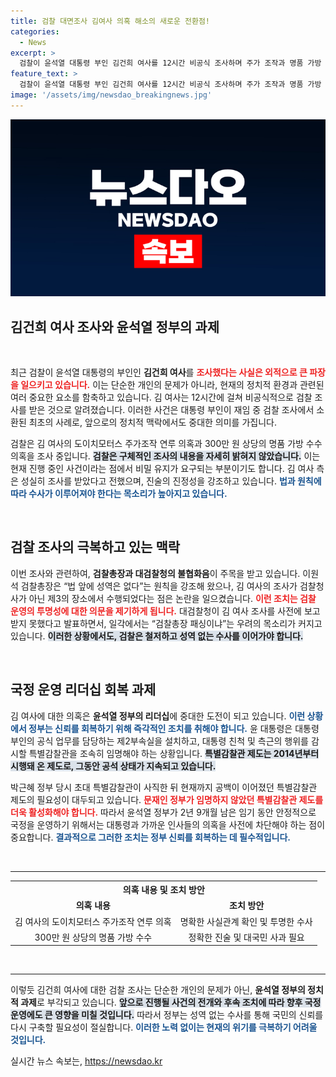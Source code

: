 ```yaml
---
title: 검찰 대면조사 김여사 의혹 해소의 새로운 전환점!
categories:
  - News
excerpt: >
  검찰이 윤석열 대통령 부인 김건희 여사를 12시간 비공식 조사하며 주가 조작과 명품 가방 의혹에 대한 성역 없는 수사에 나섰다. 이번 사건은 대통령 부인 소환 첫 사례로, 정부의 신뢰 회복이 시급해 보인다.
feature_text: >
  검찰이 윤석열 대통령 부인 김건희 여사를 12시간 비공식 조사하며 주가 조작과 명품 가방 의혹에 대한 성역 없는 수사에 나섰다. 이번 사건은 대통령 부인 소환 첫 사례로, 정부의 신뢰 회복이 시급해 보인다.
image: '/assets/img/newsdao_breakingnews.jpg'
---
```


<p><img src="/assets/img/newsdao_breakingnews.jpg" alt="cryptoinkorea 속보" /></p>

<h2 data-ke-size="size26">김건희 여사 조사와 윤석열 정부의 과제</h2>

<p data-ke-size="size16">&nbsp;</p>

<p data-ke-size="size16">최근 검찰이 윤석열 대통령의 부인인 <b>김건희 여사</b>를 <b><span style="color: #ee2323;">조사했다는 사실은 외적으로 큰 파장을 일으키고 있습니다.</span></b> 이는 단순한 개인의 문제가 아니라, 현재의 정치적 환경과 관련된 여러 중요한 요소를 함축하고 있습니다. 김 여사는 12시간에 걸쳐 비공식적으로 검찰 조사를 받은 것으로 알려졌습니다. 이러한 사건은 대통령 부인이 재임 중 검찰 조사에서 소환된 최초의 사례로, 앞으로의 정치적 맥락에서도 중대한 의미를 가집니다. </p>

<p data-ke-size="size16">검찰은 김 여사의 도이치모터스 주가조작 연루 의혹과 300만 원 상당의 명품 가방 수수 의혹을 조사 중입니다. <b><span style="background-color: #21538527;">검찰은 구체적인 조사의 내용을 자세히 밝혀지 않았습니다.</span></b> 이는 현재 진행 중인 사건이라는 점에서 비밀 유지가 요구되는 부분이기도 합니다. 김 여사 측은 성실히 조사를 받았다고 전했으며, 진술의 진정성을 강조하고 있습니다. <b><span style="color: #1a5490;">법과 원칙에 따라 수사가 이루어져야 한다는 목소리가 높아지고 있습니다.</span></b> </p>

<p data-ke-size="size16">&nbsp;</p>

<h2 data-ke-size="size26">검찰 조사의 극복하고 있는 맥락</h2>

<p data-ke-size="size16">이번 조사와 관련하여, <b>검찰총장과 대검찰청의 불협화음</b>이 주목을 받고 있습니다. 이원석 검찰총장은 “법 앞에 성역은 없다”는 원칙을 강조해 왔으나, 김 여사의 조사가 검찰청사가 아닌 제3의 장소에서 수행되었다는 점은 논란을 일으켰습니다. <b><span style="color: #ee2323;">이런 조치는 검찰 운영의 투명성에 대한 의문을 제기하게 됩니다.</span></b> 대검찰청이 김 여사 조사를 사전에 보고받지 못했다고 발표하면서, 일각에서는 “검찰총장 패싱이냐”는 우려의 목소리가 커지고 있습니다. <b><span style="background-color: #21538527;">이러한 상황에서도, 검찰은 철저하고 성역 없는 수사를 이어가야 합니다.</span></b> </p>

<p data-ke-size="size16">&nbsp;</p>

<h2 data-ke-size="size26">국정 운영 리더십 회복 과제</h2>

<p data-ke-size="size16">김 여사에 대한 의혹은 <b>윤석열 정부의 리더십</b>에 중대한 도전이 되고 있습니다. <b><span style="color: #1a5490;">이런 상황에서 정부는 신뢰를 회복하기 위해 즉각적인 조치를 취해야 합니다.</span></b> 윤 대통령은 대통령 부인의 공식 업무를 담당하는 제2부속실을 설치하고, 대통령 친척 및 측근의 행위를 감시할 특별감찰관을 조속히 임명해야 하는 상황입니다. <b><span style="background-color: #21538527;">특별감찰관 제도는 2014년부터 시행돼 온 제도로, 그동안 공석 상태가 지속되고 있습니다.</span></b> </p>

<p data-ke-size="size16">박근혜 정부 당시 초대 특별감찰관이 사직한 뒤 현재까지 공백이 이어졌던 특별감찰관 제도의 필요성이 대두되고 있습니다. <b><span style="color: #ee2323;">문재인 정부가 임명하지 않았던 특별감찰관 제도를 더욱 활성화해야 합니다.</span></b> 따라서 윤석열 정부가 2년 9개월 남은 임기 동안 안정적으로 국정을 운영하기 위해서는 대통령과 가까운 인사들의 의혹을 사전에 차단해야 하는 점이 중요합니다. <b><span style="color: #1a5490;">결과적으로 그러한 조치는 정부 신뢰를 회복하는 데 필수적입니다.</span></b> </p>

<p data-ke-size="size16">&nbsp;</p>

<hr />

<table style="width: 100%; border-collapse: collapse; text-align: left;">
    <tr>
        <th style="text-align: center;" colspan="2"><b>의혹 내용 및 조치 방안</b></th>
    </tr>
    <tr>
        <td style="text-align: center; height: 17px;"><b>의혹 내용</b></td>
        <td style="text-align: center; height: 17px;"><b>조치 방안</b></td>
    </tr>
    <tr>
        <td style="text-align: center; height: 17px;">김 여사의 도이치모터스 주가조작 연루 의혹</td>
        <td style="text-align: center; height: 17px;">명확한 사실관계 확인 및 투명한 수사</td>
    </tr>
    <tr>
        <td style="text-align: center; height: 17px;">300만 원 상당의 명품 가방 수수</td>
        <td style="text-align: center; height: 17px;">정확한 진술 및 대국민 사과 필요</td>
    </tr>
</table>

<p data-ke-size="size16">&nbsp;</p>

<hr />

<p data-ke-size="size16">이렇듯 김건희 여사에 대한 검찰 조사는 단순한 개인의 문제가 아닌, <b>윤석열 정부의 정치적 과제</b>로 부각되고 있습니다. <b><span style="background-color: #21538527;">앞으로 진행될 사건의 전개와 후속 조치에 따라 향후 국정 운영에도 큰 영향을 미칠 것입니다.</span></b> 따라서 정부는 성역 없는 수사를 통해 국민의 신뢰를 다시 구축할 필요성이 절실합니다. <b><span style="color: #1a5490;">이러한 노력 없이는 현재의 위기를 극복하기 어려울 것입니다.</span></b> </p>
실시간 뉴스 속보는, <a href="https://newsdao.kr" rel="dofollow">https://newsdao.kr</a>


